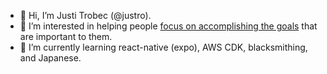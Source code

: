 - 👋 Hi, I’m Justi Trobec (@justro).
- 👀 I’m interested in helping people [focus on accomplishing the goals](http://focused.space) that are important to them.
- 🌱 I’m currently learning react-native (expo), AWS CDK, blacksmithing, and Japanese.

<!---
justro/justro is a ✨ special ✨ repository because its `README.md` (this file) appears on your GitHub profile.
You can click the Preview link to take a look at your changes.
--->
